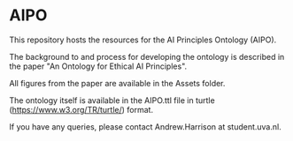 # AIPO
This repository hosts the resources for the AI Principles Ontology (AIPO).

The background to and process for developing the ontology is described in the paper "An Ontology for Ethical AI Principles".

All figures from the paper are available in the Assets folder.

The ontology itself is available in the AIPO.ttl file in turtle (https://www.w3.org/TR/turtle/) format.

If you have any queries, please contact Andrew.Harrison at student.uva.nl.

